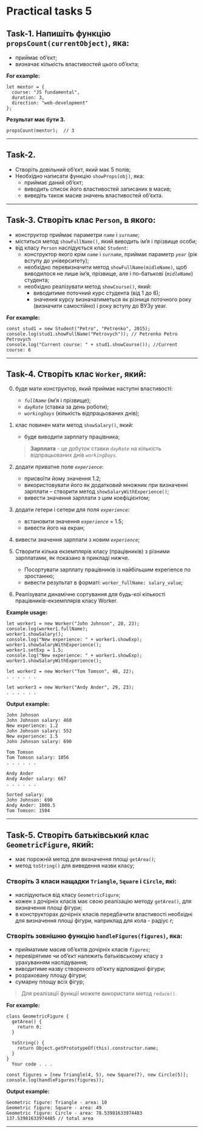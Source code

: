 # Practical tasks 5

## **Task-1.** Напишіть функцію `propsCount(currentObject)`, яка:

- приймає об’єкт;
- визначає кількість властивостей цього об’єкта;

**For example:**

    let mentor = {
      course: "JS fundamental",
      duration: 3,
      direction: "web-development"
    };

**Результат має бути 3.**

    propsCount(mentor);  // 3

---

## **Task-2.**

- Створіть довільний об’єкт, який має 5 полів;
- Необхідно написати функцію `showProps(obj)`, яка:
  - приймає даний об’єкт;
  - виводить список його властивостей записаних в масив;
  - виведіть також масив значень властивостей об’єкта.

---

## **Task-3.** Створіть клас `Person`, в якого:

- конструктор приймає параметри _`name`_ і _`surname`_;
- міститься метод `showFullName()`, який виводить ім’я і прізвище особи;
- від класу `Person` наслідується клас `Student`:
  - конструктор якого крім _`name`_ і _`surname`_, приймає параметр _`year`_ (рік вступу до університету);
  - необхідно перевизначити метод `showFullName(midleName)`, щоб виводилося не лише ім’я, прізвище, але і по-батькові (_`midleName`_) студента;
  - необхідно реалізувати метод `showCourse()`, який:
    - виводитиме поточний курс студента (від 1 до 6);
    - значення курсу визначатиметься як різниця поточного року (визначити самостійно) і року вступу до ВУЗу year.

**For example:**

    const stud1 = new Student("Petro", "Petrenko", 2015);
    console.log(stud1.showFullName("Petrovych")); // Petrenko Petro Petrovych
    console.log("Current course: " + stud1.showCourse()); //Current course: 6

---

## **Task-4.** Створіть клас `Worker`, який:

0.  буде мати конструктор, який приймає наступні властивості:

    - _`fullName`_ (ім’я і прізвище);
    - _`dayRate`_ (ставка за день роботи);
    - _`workingDays`_ (кількість відпрацьованих днів);

1.  клас повинен мати метод `showSalary()`, який:

    - буде виводити зарплату працівника;

    > **Зарплата** - це добуток ставки _`dayRate`_ на кількість відпрацьованих днів _`workingDays`_.

2.  додати приватне поле _`experience`_:

    - присвоїти йому значення 1.2;
    - використовувати його як додатковий множник при визначенні зарплати – створити метод `showSalaryWithExperience()`;
    - вивести значення зарплати з цим коефіцієнтом;

3.  додати гетери і сетери для поля _`experience`_:

    - встановити значення _`experience`_ = 1.5;
    - вивести його на екран;

4.  вивести значення зарплати з новим _`experience`_;

5.  Створити кілька екземплярів класу (працівників) з різними зарплатами, як показано в прикладі нижче.
    - Посортувати зарплату працівників із найбільшим experience по зростанню;
    - вивести результат в форматі: `worker_fullName: salary_value`;

6. Реалізувати динамічне сортування для будь-кої кількості працівників-екземплярів класу Worker.

**Example usage:**

    let worker1 = new Worker("John Johnson", 20, 23);
    console.log(worker1.fullName);
    worker1.showSalary();
    console.log("New experience: " + worker1.showExp);
    worker1.showSalaryWithExperience();
    worker1.setExp = 1.5;
    console.log("New experience: " + worker1.showExp);
    worker1.showSalaryWithExperience();

    let worker2 = new Worker("Tom Tomson", 48, 22);
    . . . . . .

    let worker3 = new Worker("Andy Ander", 29, 23);
    . . . . . .

**Output example:**

    John Johnson
    John Johnson salary: 460
    New experience: 1.2
    John Johnson salary: 552
    New experience: 1.5
    John Johnson salary: 690

    Tom Tomson
    Tom Tomson salary: 1056
    . . . . . .

    Andy Ander
    Andy Ander salary: 667
    . . . . . .

    Sorted salary:
    John Johnson: 690
    Andy Ander: 1000.5
    Tom Tomson: 1584

---

## **Task-5.** Створіть батьківський клас `GeometricFigure`, який:

- має порожній метод для визначення площі `getArea()`;
- метод `toString()` для виведення назви класу;

### Створіть 3 класи нащадки `Triangle`, `Square` і `Circle`, які:

- наслідуються від класу `GeometricFigure`;
- кожен з дочірніх класів має свою реалізацію методу `getArea()`, для визначення площі фігури;
- в конструкторах дочірніх класів передбачити властивості необхідні для визначення площі фігури, наприклад для кола - радіус r;

### Створіть зовнішню функцію `handleFigures(figures)`, яка:

- прийматиме масив об’єктів дочірніх класів _`figures`_;
- перевірятиме чи об’єкт належить батьківському класу з урахуванням наслідування;
- виводитиме назву створеного об’єкту відповідної фігури;
- розраховану площу фігури;
- сумарну площу всіх фігур;

> Для реалізації функції можете використати метод `reduce()`.

**For example:**

    class GeometricFigure {
      getArea() {
        return 0;
      }

      toString() {
        return Object.getPrototypeOf(this).constructor.name;
      }
    }
      Your code . . .

    const figures = [new Triangle(4, 5), new Square(7), new Circle(5)];
    console.log(handleFigures(figures));

**Output example:**

    Geometric figure: Triangle - area: 10
    Geometric figure: Square - area: 49
    Geometric figure: Circle - area: 78.53981633974483
    137.53981633974485 // total area

---
